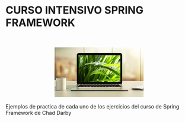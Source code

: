 <h1>CURSO INTENSIVO SPRING FRAMEWORK</h1>
<br>
<p align="center">
  <img src="cover.jpg">
</p>

Ejemplos de practica de cada uno de los ejercicios del curso de Spring Framework de Chad Darby 
